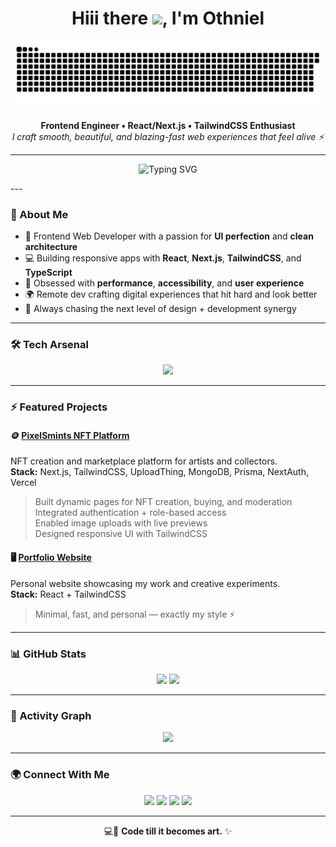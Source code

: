 <h1 align="center">
  Hiii there <img src="https://raw.githubusercontent.com/MartinHeinz/MartinHeinz/master/wave.gif" width="30px" />, I'm Othniel
</h1>

<div align="center">
  <img src="https://github.com/1Nonso/1Nonso/blob/output/github-snake-dark.svg" alt="snake animation" />
</div>

<p align="center">
  <b>Frontend Engineer • React/Next.js • TailwindCSS Enthusiast</b><br/>
  <i>I craft smooth, beautiful, and blazing-fast web experiences that feel alive ⚡</i>
</p>

---

<p align="center">
  <img
    src="https://readme-typing-svg.herokuapp.com?font=Fira+Code&size=22&pause=1000&color=36BCF7&center=true&vCenter=true&width=550&lines=Frontend+Engineer+✨;React+%2B+Next.js+Developer+🚀;Building+Experiences+That+Inspire+🎨"
    alt="Typing SVG"
  />
</p>
---

### 🚀 About Me

- 🧠 Frontend Web Developer with a passion for **UI perfection** and **clean architecture**
- 💻 Building responsive apps with **React**, **Next.js**, **TailwindCSS**, and **TypeScript**
- 🧩 Obsessed with **performance**, **accessibility**, and **user experience**
- 🌍 Remote dev crafting digital experiences that hit hard and look better
- 🎯 Always chasing the next level of design + development synergy

---

### 🛠️ Tech Arsenal

<p align="center">
  <img src="https://skillicons.dev/icons?i=html,css,js,react,nextjs,tailwind,nodejs,mongodb,git,vercel&theme=light" />
</p>

---

### ⚡ Featured Projects

#### 🪙 [PixelSmints NFT Platform](https://pixel-smints-demo.vercel.app)
NFT creation and marketplace platform for artists and collectors.  
**Stack:** Next.js, TailwindCSS, UploadThing, MongoDB, Prisma, NextAuth, Vercel  
> Built dynamic pages for NFT creation, buying, and moderation  
> Integrated authentication + role-based access  
> Enabled image uploads with live previews  
> Designed responsive UI with TailwindCSS  

#### 🖥️ [Portfolio Website](https://chukwuani-chinonso-othniel-portfolio.vercel.app)
Personal website showcasing my work and creative experiments.  
**Stack:** React + TailwindCSS  
> Minimal, fast, and personal — exactly my style ⚡

---

### 📊 GitHub Stats

<p align="center">
  <img src="https://github-readme-stats.vercel.app/api?username=1Nonso&show_icons=true&theme=radical" height="180em" />
  <img src="https://github-readme-stats.vercel.app/api/top-langs/?username=1Nonso&layout=compact&theme=radical" height="180em" />
</p>

---

### 🧩 Activity Graph
<p align="center">
  <img src="https://github-readme-activity-graph.vercel.app/graph?username=1Nonso&theme=github-dark&bg_color=0D1117&hide_border=true" />
</p>

---

### 🌍 Connect With Me

<p align="center">
  <a href="https://www.linkedin.com/in/chinonso-chukwuani"><img src="https://img.shields.io/badge/LinkedIn-0077B5?logo=linkedin&logoColor=white&style=for-the-badge" /></a>
  <a href="https://twitter.com/1Nonso"><img src="https://img.shields.io/badge/Twitter-1DA1F2?logo=twitter&logoColor=white&style=for-the-badge" /></a>
  <a href="https://chukwuani-chinonso-othniel-portfolio.vercel.app"><img src="https://img.shields.io/badge/Portfolio-000000?logo=firefox&logoColor=white&style=for-the-badge" /></a>
  <a href="mailto:chukwuaniothniel967@gmail.com"><img src="https://img.shields.io/badge/Email-D14836?logo=gmail&logoColor=white&style=for-the-badge" /></a>
</p>

---

<p align="center">
  💻🎨 <b>Code till it becomes art.</b> ✨
</p>
